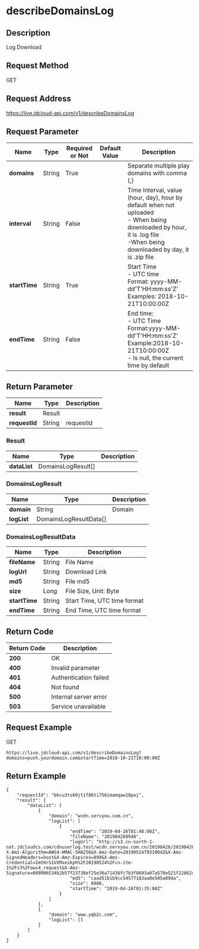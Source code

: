 # describeDomainsLog


## Description
Log Download

## Request Method
GET

## Request Address
https://live.jdcloud-api.com/v1/describeDomainsLog


## Request Parameter
|Name|Type|Required or Not|Default Value|Description|
|---|---|---|---|---|
|**domains**|String|True| |Separate multiple play domains with comma (,)|
|**interval**|String|False| |Time Interval, value (hour, day), hour by default when not uploaded<br>- When being downloaded by hour, it is .log file<br>-When being downloaded by day, it is .zip file|
|**startTime**|String|True| |Start Time<br>- UTC time<br>  Format: yyyy-MM-dd'T'HH:mm:ss'Z'<br>  Examples: 2018-10-21T10:00:00Z<br>|
|**endTime**|String|False| |End time:<br>- UTC Time<br>  Format:yyyy-MM-dd'T'HH:mm:ss'Z'<br>  Example:2018-10-21T10:00:00Z<br>- Is null, the current time by default<br>|


## Return Parameter
|Name|Type|Description|
|---|---|---|
|**result**|Result| |
|**requestId**|String|requestId|

### Result
|Name|Type|Description|
|---|---|---|
|**dataList**|DomainsLogResult[]| |
### DomainsLogResult
|Name|Type|Description|
|---|---|---|
|**domain**|String|Domain<br>|
|**logList**|DomainsLogResultData[]| |
### DomainsLogResultData
|Name|Type|Description|
|---|---|---|
|**fileName**|String|File Name<br>|
|**logUrl**|String|Download Link<br>|
|**md5**|String|File md5<br>|
|**size**|Long|File Size, Unit: Byte<br>|
|**startTime**|String|Start Time, UTC time format<br>|
|**endTime**|String|End Time, UTC time format<br>|

## Return Code
|Return Code|Description|
|---|---|
|**200**|OK|
|**400**|Invalid parameter|
|**401**|Authentication failed|
|**404**|Not found|
|**500**|Internal server error|
|**503**|Service unavailable|

## Request Example
GET
```
https://live.jdcloud-api.com/v1/describeDomainsLog?domains=push.yourdomain.com&startTime=2018-10-21T10:00:00Z
```

## Return Example
```
{
    "requestId": "bkcu3ts60jt1f86ti756imamqaw18puj", 
    "result": {
        "dataList": [
            {
                "domain": "wcdn.servyou.com.cn", 
                "logList": [
                    {
                        "endTime": "2019-04-26T01:40:00Z", 
                        "fileName": "201904260940", 
                        "logUrl": "http://s3.cn-north-1-nat.jdcloudcs.com/cdnuserlog.test/wcdn.servyou.com.cn/20190426/2019042609/201904260935.gz?X-Amz-Algorithm=AWS4-HMAC-SHA256&X-Amz-Date=20190524T031004Z&X-Amz-SignedHeaders=host&X-Amz-Expires=899&X-Amz-Credential=ImtHrS1VXMxeikph%2F20190524%2Fcn-ite-1%2Fs3%2Faws4_request&X-Amz-Signature=009906534b2b57f23738ef25e36a71436fc7b3f8693a07a570e521f22662c35c", 
                        "md5": "caad51b1b9cc54577183aa8e505a09da", 
                        "size": 6988, 
                        "startTime": "2019-04-26T01:35:00Z"
                    }
                ]
            }, 
            {
                "domain": "www.yqb2c.com", 
                "logList": []
            }
        ]
    }
}
```
